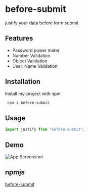 # before-submit

justify your data before form submit

## Features

- Password power meter
- Number Validation
- Object Validation
- User_Name Validation

## Installation

Install my-project with npm

```bash
 npm i before-submit

```

## Usage

```javascript
import justify from "before-submit";
```

## Demo

![App Screenshot](https://i.ibb.co/y0BD2CM/carbon-4.png)

## npmjs

[before-submit](https://www.npmjs.com/package/before-submit)
